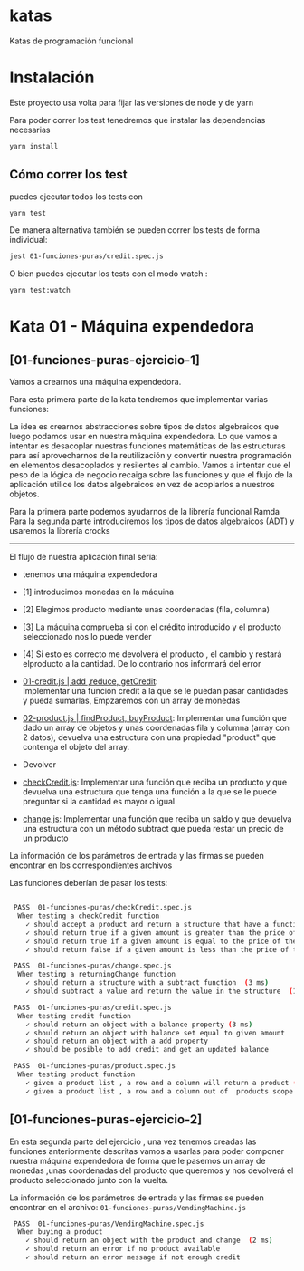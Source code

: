 # katas
Katas de programación funcional

# Instalación

Este proyecto usa volta para fijar las versiones de node y de yarn

Para poder correr los test tenedremos que instalar las dependencias necesarias
```bash
yarn install
```

## Cómo correr los test

puedes ejecutar todos los tests con 

```bash
yarn test
```

De manera alternativa también se pueden correr los tests de forma individual:
```bash
jest 01-funciones-puras/credit.spec.js
```

O bien puedes ejecutar los tests con el modo watch :
```bash
yarn test:watch
```

# Kata 01 - Máquina expendedora

## [01-funciones-puras-ejercicio-1]
Vamos a crearnos una máquina expendedora.

Para esta primera parte de la kata tendremos que implementar
varias funciones:

La idea es crearnos abstracciones sobre tipos de datos algebraicos que luego podamos usar en nuestra máquina expendedora.
Lo que vamos a intentar es desacoplar nuestras funciones matemáticas de las estructuras para así aprovecharnos de la reutilización y convertir nuestra programación en elementos desacoplados y resilentes al cambio.
Vamos a intentar que el peso de la lógica de negocio recaiga sobre las funciones y que el flujo de la aplicación utilice los datos algebraicos en vez de acoplarlos a nuestros objetos.

Para la primera parte podemos ayudarnos de la librería funcional Ramda
Para la segunda parte introduciremos los tipos de datos algebraicos (ADT) y usaremos
la librería crocks

---
El flujo de nuestra aplicación final sería:
* tenemos una máquina expendedora
* [1] introducimos monedas en la máquina
* [2] Elegimos producto mediante unas coordenadas (fila, columna)
* [3] La máquina comprueba si con el crédito introducido y el producto seleccionado nos lo puede vender
* [4] Si esto es correcto me devolverá el producto , el cambio y restará elproducto a la cantidad. De lo contrario nos informará del error


* [01-credit.js | add ,reduce, getCredit](./01-funciones-puras-ejercicio-1/credit.js):  
  Implementar una función credit a la que se le puedan pasar cantidades y pueda sumarlas,
  Empzaremos con un array de monedas


* [02-product.js | findProduct, buyProduct](./01-funciones-puras-ejercicio-1/product.js): 
  Implementar una función que dado un array de objetos y unas coordenadas fila y columna (array con 2 datos), 
  devuelva una estructura con una propiedad "product" que contenga el objeto del array.
  
* Devolver




* [checkCredit.js](./01-funciones-puras-ejercicio-1/checkCredit.js): Implementar una función que reciba un producto y que devuelva una estructura que tenga una función
 a la que se le puede preguntar si la cantidad es mayor o igual 
* [change.js](./01-funciones-puras-ejercicio-1/change.js): Implementar una función que reciba un saldo  y que devuelva una estructura con un método subtract 
que pueda restar un precio de un producto

La información de los parámetros de entrada y las firmas se pueden encontrar en los correspondientes archivos

Las funciones deberían de pasar los tests:
```bash

 PASS  01-funciones-puras/checkCredit.spec.js
  When testing a checkCredit function
    ✓ should accept a product and return a structure that have a function gte (3 ms)
    ✓ should return true if a given amount is greater than the price of the product
    ✓ should return true if a given amount is equal to the price of the product
    ✓ should return false if a given amount is less than the price of the product

 PASS  01-funciones-puras/change.spec.js
  When testing a returningChange function
    ✓ should return a structure with a subtract function  (3 ms)
    ✓ should subtract a value and return the value in the structure  (1 ms)

 PASS  01-funciones-puras/credit.spec.js
  When testing credit function 
    ✓ should return an object with a balance property (3 ms)
    ✓ should return an object with balance set equal to given amount
    ✓ should return an object with a add property
    ✓ should be posible to add credit and get an updated balance

 PASS  01-funciones-puras/product.spec.js
  When testing product function 
    ✓ given a product list , a row and a column will return a product (3 ms)
    ✓ given a product list , a row and a column out of  products scope , should return an error array

```

## [01-funciones-puras-ejercicio-2]

En esta segunda parte del ejercicio , una vez tenemos creadas las funciones anteriormente descritas
vamos a usarlas para poder componer nuestra máquina expendedora de forma que le pasemos un array de monedas
,unas coordenadas del producto que queremos y nos devolverá el producto seleccionado junto con  la vuelta.

La información de los parámetros de entrada y las firmas se pueden encontrar en el archivo:
`01-funciones-puras/VendingMachine.js`

```bash
 PASS  01-funciones-puras/VendingMachine.spec.js
  When buying a product
    ✓ should return an object with the product and change  (2 ms)
    ✓ should return an error if no product available
    ✓ should return an error message if not enough credit

```
